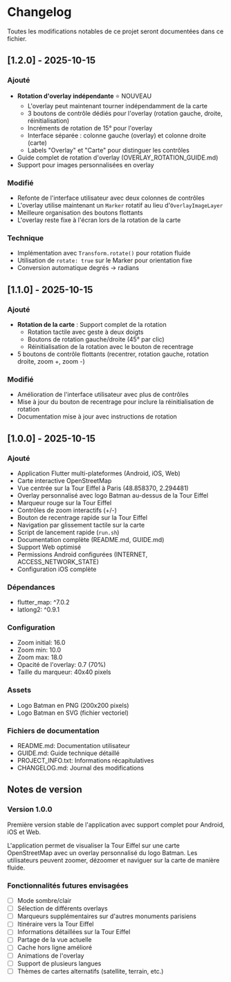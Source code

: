 # Changelog

Toutes les modifications notables de ce projet seront documentées dans ce fichier.

## [1.2.0] - 2025-10-15

### Ajouté
- **Rotation d'overlay indépendante** ⭐ NOUVEAU
  - L'overlay peut maintenant tourner indépendamment de la carte
  - 3 boutons de contrôle dédiés pour l'overlay (rotation gauche, droite, réinitialisation)
  - Incréments de rotation de 15° pour l'overlay
  - Interface séparée : colonne gauche (overlay) et colonne droite (carte)
  - Labels "Overlay" et "Carte" pour distinguer les contrôles
- Guide complet de rotation d'overlay (OVERLAY_ROTATION_GUIDE.md)
- Support pour images personnalisées en overlay

### Modifié
- Refonte de l'interface utilisateur avec deux colonnes de contrôles
- L'overlay utilise maintenant un `Marker` rotatif au lieu d'`OverlayImageLayer`
- Meilleure organisation des boutons flottants
- L'overlay reste fixe à l'écran lors de la rotation de la carte

### Technique
- Implémentation avec `Transform.rotate()` pour rotation fluide
- Utilisation de `rotate: true` sur le Marker pour orientation fixe
- Conversion automatique degrés → radians

## [1.1.0] - 2025-10-15

### Ajouté
- **Rotation de la carte** : Support complet de la rotation
  - Rotation tactile avec geste à deux doigts
  - Boutons de rotation gauche/droite (45° par clic)
  - Réinitialisation de la rotation avec le bouton de recentrage
- 5 boutons de contrôle flottants (recentrer, rotation gauche, rotation droite, zoom +, zoom -)

### Modifié
- Amélioration de l'interface utilisateur avec plus de contrôles
- Mise à jour du bouton de recentrage pour inclure la réinitialisation de rotation
- Documentation mise à jour avec instructions de rotation

## [1.0.0] - 2025-10-15

### Ajouté
- Application Flutter multi-plateformes (Android, iOS, Web)
- Carte interactive OpenStreetMap
- Vue centrée sur la Tour Eiffel à Paris (48.858370, 2.294481)
- Overlay personnalisé avec logo Batman au-dessus de la Tour Eiffel
- Marqueur rouge sur la Tour Eiffel
- Contrôles de zoom interactifs (+/-)
- Bouton de recentrage rapide sur la Tour Eiffel
- Navigation par glissement tactile sur la carte
- Script de lancement rapide (`run.sh`)
- Documentation complète (README.md, GUIDE.md)
- Support Web optimisé
- Permissions Android configurées (INTERNET, ACCESS_NETWORK_STATE)
- Configuration iOS complète

### Dépendances
- flutter_map: ^7.0.2
- latlong2: ^0.9.1

### Configuration
- Zoom initial: 16.0
- Zoom min: 10.0
- Zoom max: 18.0
- Opacité de l'overlay: 0.7 (70%)
- Taille du marqueur: 40x40 pixels

### Assets
- Logo Batman en PNG (200x200 pixels)
- Logo Batman en SVG (fichier vectoriel)

### Fichiers de documentation
- README.md: Documentation utilisateur
- GUIDE.md: Guide technique détaillé
- PROJECT_INFO.txt: Informations récapitulatives
- CHANGELOG.md: Journal des modifications

## Notes de version

### Version 1.0.0
Première version stable de l'application avec support complet pour Android, iOS et Web.

L'application permet de visualiser la Tour Eiffel sur une carte OpenStreetMap avec un overlay personnalisé du logo Batman. Les utilisateurs peuvent zoomer, dézoomer et naviguer sur la carte de manière fluide.

### Fonctionnalités futures envisagées
- [ ] Mode sombre/clair
- [ ] Sélection de différents overlays
- [ ] Marqueurs supplémentaires sur d'autres monuments parisiens
- [ ] Itinéraire vers la Tour Eiffel
- [ ] Informations détaillées sur la Tour Eiffel
- [ ] Partage de la vue actuelle
- [ ] Cache hors ligne amélioré
- [ ] Animations de l'overlay
- [ ] Support de plusieurs langues
- [ ] Thèmes de cartes alternatifs (satellite, terrain, etc.)
